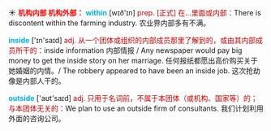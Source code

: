 ☀ <font color="red">**机构内部 机构外部：**</font>
<font color="sky blue">**within**</font> [wɪð'ɪn] 
<font color="#c00000">prep. [正式] 在…里面或内部：</font>There is discontent within the farming industry. 农业界内部多有不满。

<font color="sky blue">**inside**</font> ['ɪn'saɪd] 
<font color="#c00000">adj. 从一个团体或组织的内部成员那里了解到的，或由其内部成员所干的：</font>inside information 内部情报 / Any newspaper would pay big money to get the inside story on her marriage. 任何报纸都愿出高价购买关于她婚姻的内情。/ The robbery appeared to have been an inside job. 这次抢劫像是内部人干的。

<font color="sky blue">**outside**</font> ['aʊt'saɪd] 
<font color="#c00000">adj. 只用于名词前，不属于本团体（或机构、国家等）的；与本团体无关的：</font>We plan to use an outside firm of consultants. 我们计划利用外面的咨询公司。
